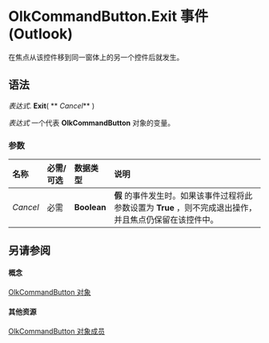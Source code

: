 
# OlkCommandButton.Exit 事件 (Outlook)

在焦点从该控件移到同一窗体上的另一个控件后就发生。


## 语法

 _表达式_. **Exit**( ** _Cancel_** )

 _表达式_ 一个代表 **OlkCommandButton** 对象的变量。


### 参数



|**名称**|**必需/可选**|**数据类型**|**说明**|
|:-----|:-----|:-----|:-----|
| _Cancel_|必需|**Boolean**|**假** 的事件发生时。如果该事件过程将此参数设置为 **True** ，则不完成退出操作，并且焦点仍保留在该控件中。|

## 另请参阅


#### 概念


[OlkCommandButton 对象](bb150211-d50a-130b-91f0-1129dba8f378.md)
#### 其他资源


[OlkCommandButton 对象成员](de26575e-23dc-f1f1-c64a-e58a4b1c51cb.md)